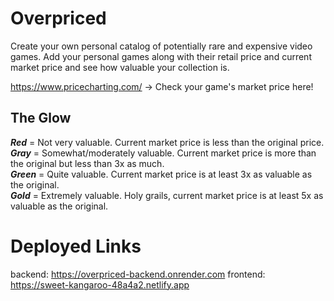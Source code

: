 # Overpriced

Create your own personal catalog of potentially rare and expensive video games. Add your personal games along with their retail price and current market price and see how valuable your collection is. 

https://www.pricecharting.com/ -> Check your game's market price here!

## The Glow 

***Red*** = Not very valuable. Current market price is less than the original price.\
***Gray*** = Somewhat/moderately valuable. Current market price is more than the original but less than 3x as much.\
***Green*** = Quite valuable. Current market price is at least 3x as valuable as the original.\
***Gold*** = Extremely valuable. Holy grails, current market price is at least 5x as valuable as the original. 

# Deployed Links

backend: https://overpriced-backend.onrender.com
frontend: https://sweet-kangaroo-48a4a2.netlify.app